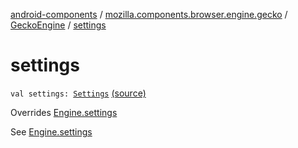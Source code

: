 [android-components](../../index.md) / [mozilla.components.browser.engine.gecko](../index.md) / [GeckoEngine](index.md) / [settings](./settings.md)

# settings

`val settings: `[`Settings`](../../mozilla.components.concept.engine/-settings/index.md) [(source)](https://github.com/mozilla-mobile/android-components/blob/master/components/browser/engine-gecko-beta/src/main/java/mozilla/components/browser/engine/gecko/GeckoEngine.kt#L498)

Overrides [Engine.settings](../../mozilla.components.concept.engine/-engine/settings.md)

See [Engine.settings](../../mozilla.components.concept.engine/-engine/settings.md)

